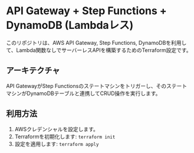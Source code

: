 # API Gateway + Step Functions + DynamoDB (Lambdaレス)

このリポジトリは、AWS API Gateway, Step Functions, DynamoDBを利用して、Lambda関数なしでサーバーレスAPIを構築するためのTerraform設定です。

## アーキテクチャ

API GatewayがStep Functionsのステートマシンをトリガーし、そのステートマシンがDynamoDBテーブルと連携してCRUD操作を実行します。

## 利用方法

1. AWSクレデンシャルを設定します。
2. Terraformを初期化します: `terraform init`
3. 設定を適用します: `terraform apply`
